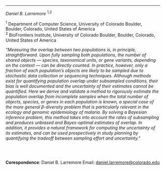 ***
*Daniel B. Larremore* <sup>1,2</sup>

<sup>1</sup> Department of Computer Science, University of Colorado Boulder, Boulder, Colorado, United States of
America
<br />
<sup>2</sup> BioFrontiers Institute, University of Colorado Boulder, Boulder, Colorado, United States of
America
<br />


<i>"Measuring the overlap between two populations is, in principle, straightforward. Upon fully sampling both populations, 
the number of shared objects — species, taxonomical units, or gene variants, depending on the context — can be directly counted. 
In practice, however, only a fraction of each population’s objects are likely to be sampled due to stochastic data collection or 
sequencing techniques. Although methods exist for quantifying population overlap under subsampled conditions, their bias is well 
documented and the uncertainty of their estimates cannot be quantified. Here we derive and validate a method to rigorously estimate 
the population overlap from incomplete samples when the total number of objects, species, or genes in each population is known, a 
special case of the more general β-diversity problem that is particularly relevant in the ecology and genomic epidemiology of malaria. 
By solving a Bayesian inference problem, this method takes into account the rates of subsampling and produces unbiased and Bayes-optimal 
estimates of overlap. In addition, it provides a natural framework for computing the uncertainty of its estimates, and can be used 
prospectively in study planning by quantifying the tradeoff between sampling effort and uncertainty."</i>

<br />
<br />



**Corespondence**: Daniel B. Larremore
Email: daniel.larremore@colorado.edu